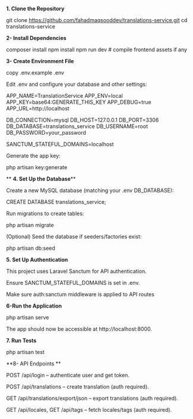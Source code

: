 **1. Clone the Repository**

git clone https://github.com/fahadmaqsooddev/translations-service.git
cd translations-service

**2- Install Dependencies**

composer install
npm install
npm run dev   # compile frontend assets if any

**3- Create Environment File**


copy  .env.example .env

Edit .env and configure your database and other settings:


APP_NAME=TranslationService
APP_ENV=local
APP_KEY=base64:GENERATE_THIS_KEY
APP_DEBUG=true
APP_URL=http://localhost

DB_CONNECTION=mysql
DB_HOST=127.0.0.1
DB_PORT=3306
DB_DATABASE=translations_service
DB_USERNAME=root
DB_PASSWORD=your_password

SANCTUM_STATEFUL_DOMAINS=localhost

Generate the app key:

php artisan key:generate


**
**4. Set Up the Database****

Create a new MySQL database (matching your .env DB_DATABASE):

CREATE DATABASE translations_service;


Run migrations to create tables:

php artisan migrate


(Optional) Seed the database if seeders/factories exist:

php artisan db:seed


**5. Set Up Authentication**

This project uses Laravel Sanctum for API authentication.

Ensure SANCTUM_STATEFUL_DOMAINS is set in .env.

Make sure auth:sanctum middleware is applied to API routes


**6-Run the Application**

php artisan serve


The app should now be accessible at http://localhost:8000.


**7. Run Tests**


php artisan test


**8- API Endpoints
**

POST /api/login – authenticate user and get token.

POST /api/translations – create translation (auth required).

GET /api/translations/export/json – export translations (auth required).

GET /api/locales, GET /api/tags – fetch locales/tags (auth required).
